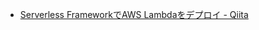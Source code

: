 
- [Serverless FrameworkでAWS Lambdaをデプロイ \- Qiita](https://qiita.com/t_okkan/items/6843afba84d684068341)

